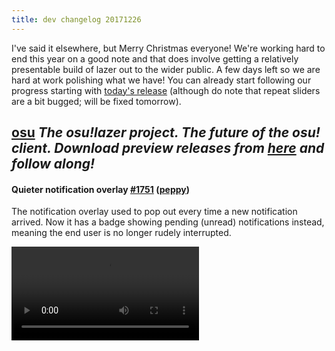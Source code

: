 ```yaml
---
title: dev changelog 20171226
---
```


I've said it elsewhere, but Merry Christmas everyone! We're working hard to end this year on a good note and that does involve getting a relatively presentable build of lazer out to the wider public. A few days left so we are hard at work polishing what we have! You can already start following our progress starting with [today's release](https://github.com/ppy/osu/releases) (although do note that repeat sliders are a bit bugged; will be fixed tomorrow).

## [osu](https://github.com/ppy/osu) *The osu!lazer project. The future of the osu! client. Download preview releases from [here](https://github.com/ppy/osu/releases) and follow along!*

#### Quieter notification overlay [\#1751](https://github.com/ppy/osu/pull/1751) ([peppy](https://github.com/peppy))

The notification overlay used to pop out every time a new notification arrived. Now it has a badge showing pending (unread) notifications instead, meaning the end user is no longer rudely interrupted.

<video src="//puu.sh/zPnnF/bf8ed2c92d.mp4" controls preload="metadata" />

#### Add a dialog offering to import beatmaps from stable [\#1749](https://github.com/ppy/osu/pull/1749) ([peppy](https://github.com/peppy))

A lot of people couldn't seem to find the button in settings to import their beatmaps, so I went one step further to make importing your existing library more accessible. This dialog will appear at song select if you have no beatmaps loaded (and an osu-stable installation is found on your PC).

<video src="//puu.sh/zPnR1/8487269c0f.mp4" controls preload="metadata" />

#### Let NotificationOverlay move the background [\#1735](https://github.com/ppy/osu/pull/1735) ([Aergwyn](https://github.com/Aergwyn))

Until now, only the settings overlay has been able to push the background game content behind it. This always felt awkward, but will no more! Both overlays are now equal in their pushing abilities.

<video src="//puu.sh/zPnRs/619395e579.mp4" controls preload="metadata" />

### Other Changes

- Yet another rework of sound handling in taiko [\#1733](https://github.com/ppy/osu/pull/1733) ([smoogipoo](https://github.com/smoogipoo))
- Fix notification read lamp and notification count [\#1759](https://github.com/ppy/osu/pull/1759) ([peppy](https://github.com/peppy))
- Trigger null-selection in SongSelect when the last beatmap is hidden [\#1753](https://github.com/ppy/osu/pull/1753) ([FreezyLemon](https://github.com/FreezyLemon))
- Fix null reference in release builds [\#1752](https://github.com/ppy/osu/pull/1752) ([peppy](https://github.com/peppy))
- Fix many instances of non-osu-prefixed text classes being used [\#1750](https://github.com/ppy/osu/pull/1750) ([peppy](https://github.com/peppy))
- Add word wrapping support for popup dialog text [\#1748](https://github.com/ppy/osu/pull/1748) ([peppy](https://github.com/peppy))
- Fix supporter icon appearing incorrectly in user profile header [\#1747](https://github.com/ppy/osu/pull/1747) ([Aergwyn](https://github.com/Aergwyn))
- Add special logic to song select to avoid obvious clipping when notifications are displayed [\#1742](https://github.com/ppy/osu/pull/1742) ([peppy](https://github.com/peppy))
- Hide unnecessary lines on empty BeatmapInfoWedge [\#1720](https://github.com/ppy/osu/pull/1720) ([Aergwyn](https://github.com/Aergwyn))

## [osu-framework](https://github.com/ppy/osu-framework) *The game framework behind osu!lazer. Written from scratch with osu! in mind, but very extensible.*

Nothing really note-worthy in framework this time, but some good solid changes as follow:

#### Add keyboard controls to TestBrowser [\#1287](https://github.com/ppy/osu-framework/pull/1287) ([peppy](https://github.com/peppy))

You can now use Ctrl-F to search for a specific visual test, Ctrl-H to hide the test listing and Ctrl+R to re-run tests. The little things matter!

### Other Changes

- Log exception content as Important rather than error [\#1288](https://github.com/ppy/osu-framework/pull/1288) ([peppy](https://github.com/peppy))
- Immediately unbind all bindings to OnLoadComplete after load is complete [\#1285](https://github.com/ppy/osu-framework/pull/1285) ([peppy](https://github.com/peppy))
- Add NUnit Itemgroup to csproj [\#1282](https://github.com/ppy/osu-framework/pull/1282) ([Aergwyn](https://github.com/Aergwyn))
- Fix dynamic compilation not working when protected internals are overridden [\#1281](https://github.com/ppy/osu-framework/pull/1281) ([smoogipoo](https://github.com/smoogipoo))
- Avoid deadlocks caused by audio thread blocking on queued items [\#1280](https://github.com/ppy/osu-framework/pull/1280) ([peppy](https://github.com/peppy))

## [osu-web](https://github.com/ppy/osu-web) *The new web front-end. [Already live](https://osu.ppy.sh/home) but hasn't yet replaced the old site, pending feature parity.*

#### Use cached score ranks for display [\#2069](https://github.com/ppy/osu-web/pull/2069) ([notbakaneko](https://github.com/notbakaneko))

We recently discovered a long-standing bug in the profile rank counts (SS/S/A) so rewrote the maintenance script on the new web system. There are a few reports of incorrect counts still, so consider this an ongoing effort.

This also improves performance on the new web profile pages, which were previously dynamically calculating these counts every page load(!).

#### Download page [\#2042](https://github.com/ppy/osu-web/pull/2042) ([LiquidPL](https://github.com/LiquidPL))

![](https://puu.sh/yO9jL/4e7afd1736.png)

A new less cringe download page is now availble on the new web. One step closer to pushing it live!

#### Ongoing work on the modding discussions system

We are listening to your feedback on the [dev discord](https://discord.gg/ppy)!

This week we will be addressing these [two](https://github.com/ppy/osu-web/issues/1667) [issues](https://github.com/ppy/osu-web/issues/2103) as top priority, as they seem to affect the most people. Make your voice heard on the discord. We are especially interested in hearing from mappers (but also modders, of course).

### Other Changes

- Show combined SS and S counts on score boards [\#2096](https://github.com/ppy/osu-web/pull/2096) ([notbakaneko](https://github.com/notbakaneko))
- Fix Swedish download translation [\#2080](https://github.com/ppy/osu-web/pull/2080) ([Padnezz](https://github.com/Padnezz))
- Change landing page button to link to download page [\#2076](https://github.com/ppy/osu-web/pull/2076) ([nekodex](https://github.com/nekodex))
- Use read-only connection for indexing query instead of primary [\#2075](https://github.com/ppy/osu-web/pull/2075) ([notbakaneko](https://github.com/notbakaneko))
- Data is in datetime which ignores timezone setting [\#2074](https://github.com/ppy/osu-web/pull/2074) ([nanaya](https://github.com/nanaya))
- Sort on correct play count field [\#2072](https://github.com/ppy/osu-web/pull/2072) ([notbakaneko](https://github.com/notbakaneko))
- Slightly smarter beatmap search default [\#2061](https://github.com/ppy/osu-web/pull/2061) ([nanaya](https://github.com/nanaya))
- Swedish Language Support [\#1952](https://github.com/ppy/osu-web/pull/1952) ([Padnezz](https://github.com/Padnezz))

